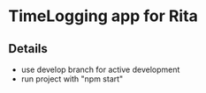 # TimeLogging app for Rita
## Details
- use develop branch for active development
- run project with "npm start"